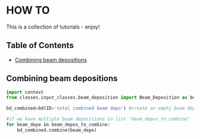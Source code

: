 # HOW TO

This is a collection of tutorials - enjoy!


Table of Contents
-----------------

* [Combining beam depositions](#Combine-input-particle-lists)


## Combining beam depositions

```python
import context
from classes.input_classes.beam_deposition import Beam_Deposition as bd 

bd_combined=bd(ID='total combined beam depo') #create an empty beam deposition

#if we have multiple beam depositions in list 'beam_depos_to_combine'
for beam_depo in beam_depos_to_combine: 
    bd_combined.combine(beam_depo)    
```  